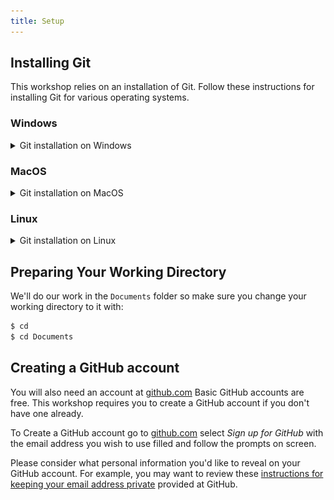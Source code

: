 ```yaml
---
title: Setup
---
```



## Installing Git


This workshop relies on an installation of Git.
Follow these instructions for installing Git for various operating systems.

### Windows
<details>
<summary> Git installation on Windows </summary>


1. Download the [Git for Windows installer](https://gitforwindows.org/).
2. Run the installer and follow the steps below:
   1. Click on "Next" four times (two times if you've previously installed Git). You don't need to change anything in the Information, location, components, and start menu screens.
   2. From the dropdown menu, "Choosing the default editor used by Git", select "Use the Nano editor by default" (NOTE: you will need to scroll up to find it) and click on "Next".
   3. On the page that says "Adjusting the name of the initial branch in new repositories", ensure that "Let Git decide" is selected. This will ensure the highest level of compatibility for our lessons.
   4. Ensure that "Git from the command line and also from 3rd-party software" is selected and click on "Next". (If you don't do this Git Bash will not work properly, requiring you to remove the Git Bash installation, re-run the installer and to select the "Git from the command line and also from 3rd-party software" option).
   5. Select "Use bundled OpenSSH".
   6. Ensure that "Use the native Windows Secure Channel Library" is selected and click on "Next".
   7. Ensure that "Checkout Windows-style, commit Unix-style line endings" is selected and click on "Next".
   8. Ensure that "Use Windows' default console window" is selected and click on "Next".
   9. Ensure that "Default (fast-forward or merge) is selected and click "Next".
   10. Ensure that "Git Credential Manager" is selected and click on "Next".
   11. Ensure that "Enable file system caching" is selected and click on "Next".
   12. Click on "Install" (Do Not check any boxes on this screen).
   13. Click on "Finish" or "Next".
3. If your "HOME" environment variable is not set (or you don't know what this is):
   1. Open command prompt (Open Start Menu then type cmd and press Enter).
   2. Type the following line into the command prompt window exactly as shown:

```bash
$ setx HOME "%USERPROFILE%"
```

   3. Press Enter, you should see:
   ```SUCCESS: Specified value was saved```
   4. Quit command prompt by typing `exit` then pressing Enter


#### Video Tutorial

[![video tutorial](https://img.youtube.com/vi/339AEqk9c-8/hqdefault.jpg)](https://www.youtube.com/embed/339AEqk9c-8)



</details>

### MacOS

<details>
<summary> Git installation on MacOS </summary>

- Your version of MacOS may have come with Git pre-installed, you can check with the command:

```bash
git version
```

- if Git is installed you should expect to see an output like:
```
git version 2.45.1
```

- if Git is not installed you will be prompted to install it:

!["Install git MacOS](/episodes/fig/mac-install-git.png)

- click "Install" and wait a few minutes and you should have Git installed.

- You can verify this by running `git version` again.

</details>

### Linux

<details>
<summary> Git installation on Linux </summary>
- Your Linux Distribution may have come with Git pre-installed, you can check with the command: 

```bash
git version
```

- if Git is installed you should expect to see an output like:
```
git version 2.45.1
```

- If Git is not already available on your machine you can install it via your distro's package manager. For example on Debian/Ubuntu run: 
```bash
sudo apt-get install git
``` 
or for Fedora run: 
```bash 
sudo dnf install git
```




</details>


## Preparing Your Working Directory


We'll do our work in the `Documents` folder so make sure you change your working directory to it with:


```bash
$ cd
$ cd Documents
```




## Creating a GitHub account
You will also need an account at [github.com](https://github.com/)  Basic GitHub accounts are free. This workshop requires you to create a GitHub account if you don't have one already.


To Create a GitHub account go to [github.com](https://github.com/) select *Sign up for GitHub* with the email address you wish to use filled and follow the prompts on screen.


Please consider what personal information you'd like to reveal on your GitHub account. For example, you may want to review these [instructions for keeping your email address private](https://help.github.com/articles/keeping-your-email-address-private/) provided at GitHub.





